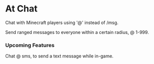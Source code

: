 # At Chat

Chat with Minecraft players using '@' instead of /msg.

Send ranged messages to everyone within a certain radius, @ 1-999.

### Upcoming Features

Chat @ sms, to send a text message while in-game.
